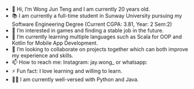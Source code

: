 - 👋 Hi, I’m Wong Jun Teng and I am currently 20 years old.
- 📚 I am currently a full-time student in Sunway University pursuing my Software Engineering Degree (Current CGPA: 3.81, Year: 2 Sem:2)
- 👀 I’m interested in games and finding a stable job in the future.
- 🌱 I’m currently learning multiple languages such as Scala for OOP and Kotlin for Mobile App Development.
- 💞️ I’m looking to collaborate on projects together which can both improve my experience and skills.
- 📫 How to reach me: Instagram: jay.wong_ or whatsapp:
- ⚡ Fun fact: I love learning and willing to learn.
- 👍🏻 I am currently well-versed with Python and Java.

<!---
WongJunTeng04/WongJunTeng04 is a ✨ special ✨ repository because its `README.md` (this file) appears on your GitHub profile.
You can click the Preview link to take a look at your changes.
--->
